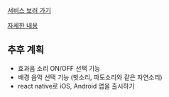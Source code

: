 [서비스 보러 가기]()

[자세한 내용](https://pinnate-snapper-b4a.notion.site/My-pomodoro-timer-18d1abe36e4a4cc1aba0baac2cef9bd5)

## 추후 계획
- 효과음 소리 ON/OFF 선택 기능
- 배경 음악 선택 기능 (빗소리, 파도소리와 같은 자연소리)
- react native로 iOS, Android 앱을 출시하기